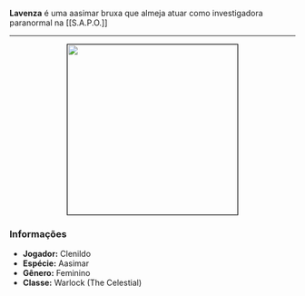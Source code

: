 **Lavenza** é uma aasimar bruxa que almeja atuar como investigadora paranormal na [[S.A.P.O.]]

---

<div style="text-align: center;">
<img src="https://i.imgur.com/XMmkza0.jpg" height="300" style="border: 1px solid black;">
</div>

### Informações

- **Jogador:** Clenildo
- **Espécie:** Aasimar
- **Gênero:** Feminino
- **Classe:** Warlock (The Celestial)
